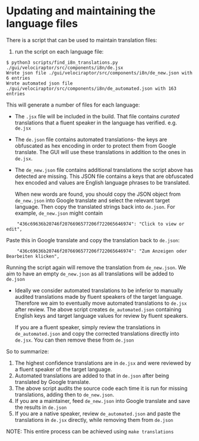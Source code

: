 # Updating and maintaining the language files

There is a script that can be used to maintain translation files:

1. run the script on each language file:

```
$ python3 scripts/find_i8n_translations.py ./gui/velociraptor/src/components/i8n/de.jsx
Wrote json file ./gui/velociraptor/src/components/i8n/de_new.json with 6 entries
Wrote automated json file ./gui/velociraptor/src/components/i8n/de_automated.json with 163 entries
```

This will generate a number of files for each language:

* The `.jsx` file will be included in the build. That file contains
  *curated* translations that a fluent speaker in the language has
  verified. e.g. `de.jsx`

* The `de.json` file contains automated translations- the keys are
  obfuscated as hex encoding in order to protect them from Google
  translate. The GUI will use these translations in addition to the
  ones in `de.jsx`.

* The `de_new.json` file contains additional translations the script
  above has detected are missing. This JSON file contains a keys that
  are obfuscated hex encoded and values are English language phrases
  to be translated.

  When new words are found, you should copy the JSON object from
  `de_new.json` into Google translate and select the relevant target
  language. Then copy the translated strings back into `de.json`. For
  example, `de_new.json` might contain

```
    "436c69636b20746f2076696577206f722065646974": "Click to view or edit",
```
  Paste this in Google translate and copy the translation back to `de.json`:

```
    "436c69636b20746f2076696577206f722065646974": "Zum Anzeigen oder Bearbeiten klicken",
```

  Running the script again will remove the translation from
  `de_new.json`. We aim to have an empty `de_new.json` as all
  translations will be added to `de.json`

* Ideally we consider automated translations to be inferior to
  manually audited translations made by fluent speakers of the target
  language. Therefore we aim to eventually move automated translations
  to `de.jsx` after review. The above script creates
  `de_automated.json` containing English keys and target language
  values for review by fluent speakers.

  If you are a fluent speaker, simply review the translations in
  `de_automated.json` and copy the corrected translations directly
  into `de.jsx`. You can then remove these from `de.json`


So to summarize:

1. The highest confidence translations are in `de.jsx` and were
   reviewed by a fluent speaker of the target language.
2. Automated translations are added to that in `de.json` after being
   translated by Google translate.
3. The above script audits the source code each time it is run for
   missing translations, adding then to `de_new.json`.
4. If you are a maintainer, feed `de_new.json` into Google translate
   and save the results in `de.json`
5. If you are a native speaker, review `de_automated.json` and paste
   the translations in `de.jsx` directly, while removing them from
   `de.json`


NOTE: This entire process can be achieved using `make translations`
